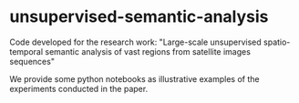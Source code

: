 # unsupervised-semantic-analysis

Code developed for the research work: "Large-scale unsupervised spatio-temporal semantic analysis of vast regions from satellite images sequences"

We provide some python notebooks as illustrative examples of the experiments conducted in the paper.  

